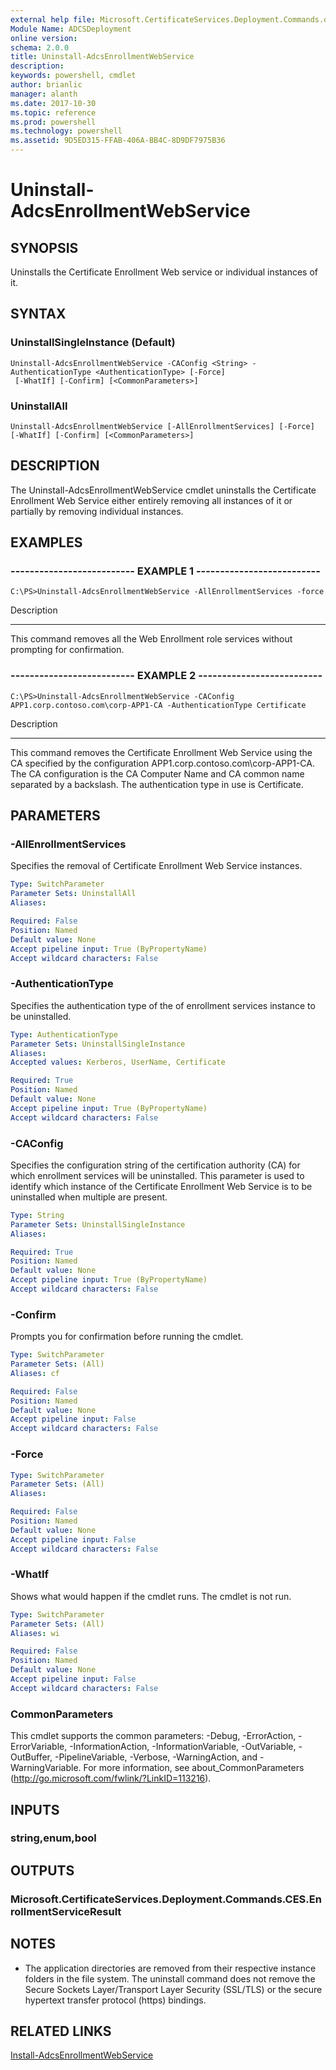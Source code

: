```yaml
---
external help file: Microsoft.CertificateServices.Deployment.Commands.dll-Help.xml
Module Name: ADCSDeployment
online version: 
schema: 2.0.0
title: Uninstall-AdcsEnrollmentWebService
description: 
keywords: powershell, cmdlet
author: brianlic
manager: alanth
ms.date: 2017-10-30
ms.topic: reference
ms.prod: powershell
ms.technology: powershell
ms.assetid: 9D5ED315-FFAB-406A-BB4C-8D9DF7975B36
---
```


# Uninstall-AdcsEnrollmentWebService

## SYNOPSIS
Uninstalls the Certificate Enrollment Web service or individual instances of it.

## SYNTAX

### UninstallSingleInstance (Default)
```
Uninstall-AdcsEnrollmentWebService -CAConfig <String> -AuthenticationType <AuthenticationType> [-Force]
 [-WhatIf] [-Confirm] [<CommonParameters>]
```

### UninstallAll
```
Uninstall-AdcsEnrollmentWebService [-AllEnrollmentServices] [-Force] [-WhatIf] [-Confirm] [<CommonParameters>]
```

## DESCRIPTION
The Uninstall-AdcsEnrollmentWebService cmdlet uninstalls the Certificate Enrollment Web Service either entirely removing all instances of it or partially by removing individual instances.

## EXAMPLES

### -------------------------- EXAMPLE 1 --------------------------
```
C:\PS>Uninstall-AdcsEnrollmentWebService -AllEnrollmentServices -force
```

Description

-----------

This command removes all the Web Enrollment role services without prompting for confirmation.

### -------------------------- EXAMPLE 2 --------------------------
```
C:\PS>Uninstall-AdcsEnrollmentWebService -CAConfig APP1.corp.contoso.com\corp-APP1-CA -AuthenticationType Certificate
```

Description

-----------

This command removes the Certificate Enrollment Web Service using the CA specified by the configuration APP1.corp.contoso.com\corp-APP1-CA.
The CA configuration is the CA Computer Name and CA common name separated by a backslash.
The authentication type in use is Certificate.

## PARAMETERS

### -AllEnrollmentServices
Specifies the removal of Certificate Enrollment Web Service instances.

```yaml
Type: SwitchParameter
Parameter Sets: UninstallAll
Aliases: 

Required: False
Position: Named
Default value: None
Accept pipeline input: True (ByPropertyName)
Accept wildcard characters: False
```

### -AuthenticationType
Specifies the authentication type of the of enrollment services instance to be uninstalled.

```yaml
Type: AuthenticationType
Parameter Sets: UninstallSingleInstance
Aliases: 
Accepted values: Kerberos, UserName, Certificate

Required: True
Position: Named
Default value: None
Accept pipeline input: True (ByPropertyName)
Accept wildcard characters: False
```

### -CAConfig
Specifies the configuration string of the certification authority (CA) for which enrollment services will be uninstalled.
This parameter is used to identify which instance of the Certificate Enrollment Web Service is to be uninstalled when multiple are present.

```yaml
Type: String
Parameter Sets: UninstallSingleInstance
Aliases: 

Required: True
Position: Named
Default value: None
Accept pipeline input: True (ByPropertyName)
Accept wildcard characters: False
```

### -Confirm
Prompts you for confirmation before running the cmdlet.

```yaml
Type: SwitchParameter
Parameter Sets: (All)
Aliases: cf

Required: False
Position: Named
Default value: None
Accept pipeline input: False
Accept wildcard characters: False
```

### -Force


```yaml
Type: SwitchParameter
Parameter Sets: (All)
Aliases: 

Required: False
Position: Named
Default value: None
Accept pipeline input: False
Accept wildcard characters: False
```

### -WhatIf
Shows what would happen if the cmdlet runs. The cmdlet is not run.

```yaml
Type: SwitchParameter
Parameter Sets: (All)
Aliases: wi

Required: False
Position: Named
Default value: None
Accept pipeline input: False
Accept wildcard characters: False
```

### CommonParameters
This cmdlet supports the common parameters: -Debug, -ErrorAction, -ErrorVariable, -InformationAction, -InformationVariable, -OutVariable, -OutBuffer, -PipelineVariable, -Verbose, -WarningAction, and -WarningVariable. For more information, see about_CommonParameters (http://go.microsoft.com/fwlink/?LinkID=113216).

## INPUTS

### string,enum,bool

## OUTPUTS

### Microsoft.CertificateServices.Deployment.Commands.CES.EnrollmentServiceResult

## NOTES
* The application directories are removed from their respective instance folders in the file system. The uninstall command does not remove the Secure Sockets Layer/Transport Layer Security (SSL/TLS) or the secure hypertext transfer protocol (https) bindings.

  

## RELATED LINKS

[Install-AdcsEnrollmentWebService](./Install-AdcsEnrollmentWebService.md)


